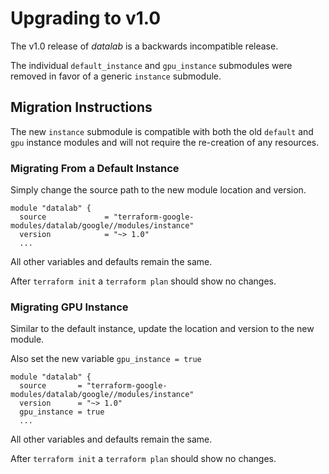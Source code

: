 # Upgrading to v1.0

The v1.0 release of *datalab* is a backwards incompatible release.

The individual `default_instance` and `gpu_instance` submodules were removed in favor of a generic `instance` submodule.

## Migration Instructions

The new `instance` submodule is compatible with both the old `default` and `gpu` instance modules and will not require the re-creation of any resources.

### Migrating From a Default Instance

Simply change the source path to the new module location and version.

```hcl
module "datalab" {
  source             = "terraform-google-modules/datalab/google//modules/instance"
  version            = "~> 1.0"
  ...
```

All other variables and defaults remain the same.

After `terraform init` a `terraform plan` should show no changes.

### Migrating GPU Instance

Similar to the default instance, update the location and version to the new module.

Also set the new variable `gpu_instance = true`

```hcl
module "datalab" {
  source       = "terraform-google-modules/datalab/google//modules/instance"
  version      = "~> 1.0"
  gpu_instance = true
  ...

```

All other variables and defaults remain the same.

After `terraform init` a `terraform plan` should show no changes.
